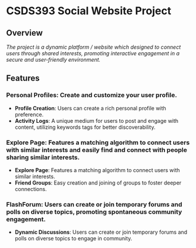 # CSDS393 Social Website Project

## Overview
*The project is a dynamic platform / website which designed to connect users through shared interests, promoting interactive engagement in a secure and user-friendly environment.*

## Features

### Personal Profiles: Create and customize your user profile.
* **Profile Creation**: Users can create a rich personal profile with preference.
* **Activity Logs**: A unique medium for users to post and engage with content, utilizing keywords tags for better discoverability.
### Explore Page: Features a matching algorithm to connect users with similar interests and easily find and connect with people sharing similar interests.
* **Explore Page**: Features a matching algorithm to connect users with similar interests.
* **Friend Groups**: Easy creation and joining of groups to foster deeper connections.
### FlashForum: Users can create or join temporary forums and polls on diverse topics, promoting spontaneous community engagement.
* **Dynamic Discussions**: Users can create or join temporary forums and polls on diverse topics to engage in community.
